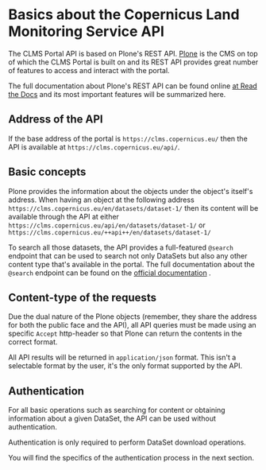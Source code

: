 # Basics about the Copernicus Land Monitoring Service API

The CLMS Portal API is based on Plone's REST API. [Plone](https://plone.org) is the CMS on top of which
the CLMS Portal is built on and its REST API provides great number of features to access and interact
with the portal.

The full documentation about Plone's REST API can be found online [at Read the Docs](https://plonerestapi.readthedocs.io/en/latest/)
and its most important features will be summarized here.

## Address of the API

If the base address of the portal is `https://clms.copernicus.eu/` then the API is available at `https://clms.copernicus.eu/api/`.

## Basic concepts

Plone provides the information about the objects under the object's itself's address. When having an object at the following address `https://clms.copernicus.eu/en/datasets/dataset-1/` then its content will be available through the API at either `https://clms.copernicus.eu/api/en/datasets/dataset-1/` or `https://clms.copernicus.eu/++api++/en/datasets/dataset-1/`

To search all those datasets, the API provides a full-featured `@search` endpoint that can be used to search not only DataSets but also
any other content type that's available in the portal. The full documentation about the `@search` endpoint can be found on the [official documentation](https://plonerestapi.readthedocs.io/en/latest/searching.html) .

## Content-type of the requests

Due the dual nature of the Plone objects (remember, they share the address for both the public face and the API), all API queries must be made using an specific `Accept` http-header so that Plone can return the contents in the correct format.

All API results will be returned in `application/json` format. This isn't a selectable format by the user, it's the only format supported by the API.

## Authentication

For all basic operations such as searching for content or obtaining information about a given DataSet, the API can be used without authentication.

Authentication is only required to perform DataSet download operations.

You will find the specifics of the authentication process in the next section.
